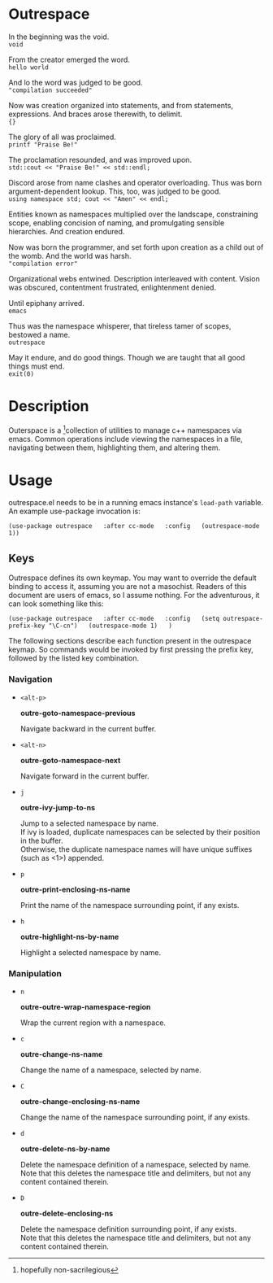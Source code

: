 Outrespace
==========

In the beginning was the void.  
`void`

From the creator emerged the word.  
`hello world`

And lo the word was judged to be good.  
`"compilation succeeded"`

Now was creation organized into statements, and from statements, expressions.  And braces arose therewith, to delimit.  
`{}`

The glory of all was proclaimed.  
`printf "Praise Be!"`

The proclamation resounded, and was improved upon.  
`std::cout << "Praise Be!" << std::endl;`

Discord arose from name clashes and operator overloading.  Thus was born argument-dependent lookup.  This, too, was judged to be good.  
`using namespace std;
cout << "Amen" << endl; `

Entities known as namespaces multiplied over the landscape, constraining scope, enabling concision of naming, and promulgating sensible hierarchies.  And creation endured.  

Now was born the programmer, and set forth upon creation as a child out of the womb.  And the world was harsh.  
`"compilation error"`

Organizational webs entwined.  Description interleaved with content.  Vision was obscured, contentment frustrated, enlightenment denied.  

Until epiphany arrived.  
`emacs`

Thus was the namespace whisperer, that tireless tamer of scopes, bestowed a name.  
`outrespace`

May it endure, and do good things.  Though we are taught that all good things must end.  
`exit(0)`

# Description #
Outerspace is a [^1]collection of utilities to manage c++ namespaces via emacs.  Common operations include viewing the namespaces in a file, navigating between them, highlighting them, and altering them.

# Usage #
outrespace.el needs to be in a running emacs instance's `load-path` variable.
An example use-package invocation is:

`(use-package outrespace  
  :after cc-mode  
  :config  
  (outrespace-mode 1))`

## Keys ##
Outrespace defines its own keymap.  You may want to override the default binding to access it, assuming you are not a masochist.  Readers of this document are users of emacs, so I assume nothing.  For the adventurous, it can look something like this:  

`(use-package outrespace  
  :after cc-mode  
  :config  
  (setq outrespace-prefix-key "\C-cn")  
  (outrespace-mode 1)  
  )`

The following sections describe each function present in the outrespace keymap.  So commands would be invoked by first pressing the prefix key, followed by the listed key combination.

### Navigation ###

- `<alt-p>`

  **outre-goto-namespace-previous**
  
  Navigate backward in the current buffer.
- `<alt-n>`

  **outre-goto-namespace-next**
  
  Navigate forward in the current buffer.
- `j`

  **outre-ivy-jump-to-ns**
  
  Jump to a selected namespace by name.  
  If ivy is loaded, duplicate namespaces can be selected by their position in the buffer.  
  Otherwise, the duplicate namespace names will have unique suffixes (such as <1>) appended.  
- `p`

  **outre-print-enclosing-ns-name**
  
  Print the name of the namespace surrounding point, if any exists.
- `h`

  **outre-highlight-ns-by-name**
  
  Highlight a selected namespace by name.

### Manipulation ###
- `n`

  **outre-outre-wrap-namespace-region**
  
  Wrap the current region with a namespace.
- `c`

  **outre-change-ns-name**
  
  Change the name of a namespace, selected by name.
- `C`

  **outre-change-enclosing-ns-name**
  
  Change the name of the namespace surrounding point, if any exists.
- `d`

  **outre-delete-ns-by-name**
  
  Delete the namespace definition of a namespace, selected by name.  
  Note that this deletes the namespace title and delimiters, but not any content contained therein.
- `D`

  **outre-delete-enclosing-ns**
  
  Delete the namespace definition surrounding point, if any exists.  
  Note that this deletes the namespace title and delimiters, but not any content contained therein.

[^1]: hopefully non-sacrilegious 
